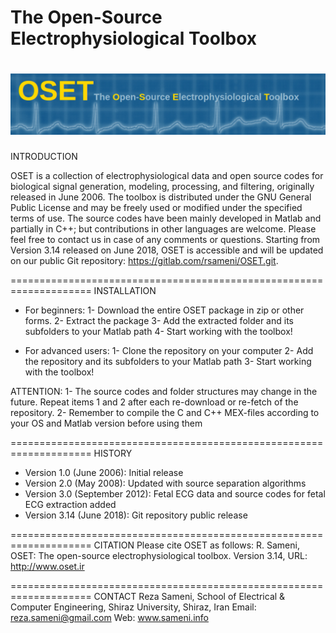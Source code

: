 # The Open-Source Electrophysiological Toolbox
![OSET Logo](/images/OSETlogo.png)
====================================================================
INTRODUCTION

OSET is a collection of electrophysiological data and open source codes for biological signal generation, modeling, processing, and filtering, originally released in June 2006. The toolbox is distributed under the GNU General Public License and may be freely used or modified under the specified terms of use. The source codes have been mainly developed in Matlab and partially in C++; but contributions in other languages are welcome. Please feel free to contact us in case of any comments or questions.
Starting from Version 3.14 released on June 2018, OSET is accessible and will be updated on our public Git repository: https://gitlab.com/rsameni/OSET.git.

====================================================================
INSTALLATION

* For beginners:
1- Download the entire OSET package in zip or other forms.
2- Extract the package
3- Add the extracted folder and its subfolders to your Matlab path
4- Start working with the toolbox!

* For advanced users:
1- Clone the repository on your computer
2- Add the repository and its subfolders to your Matlab path
3- Start working with the toolbox!

ATTENTION:
1- The source codes and folder structures may change in the future. Repeat items 1 and 2 after each re-download or re-fetch of the repository.
2- Remember to compile the C and C++ MEX-files according to your OS and Matlab version before using them

====================================================================
HISTORY
* Version 1.0 (June 2006): Initial release
* Version 2.0 (May 2008): Updated with source separation algorithms
* Version 3.0 (September 2012): Fetal ECG data and source codes for fetal ECG extraction added
* Version 3.14 (June 2018): Git repository public release

====================================================================
CITATION
Please cite OSET as follows: R. Sameni, OSET: The open-source electrophysiological toolbox. Version 3.14, URL: http://www.oset.ir

====================================================================
CONTACT
Reza Sameni,
School of Electrical & Computer Engineering, Shiraz University, Shiraz, Iran
Email: reza.sameni@gmail.com
Web: www.sameni.info